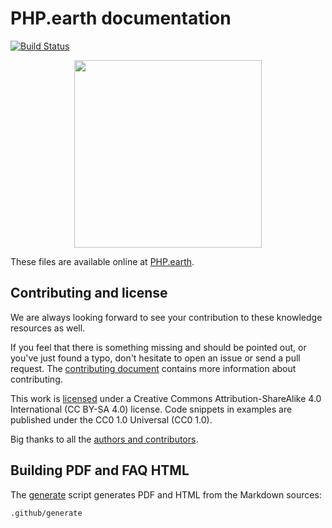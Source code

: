 # PHP.earth documentation

[![Build Status](https://travis-ci.org/phpearth/docs.svg?branch=master)](https://travis-ci.org/phpearth/docs)

<div align="center">
  <img src="https://cdn.rawgit.com/phpearth/logo/master/svg/indigo.svg" width="300">
</div>

These files are available online at [PHP.earth](https://php.earth/docs).

## Contributing and license

We are always looking forward to see your contribution to these knowledge resources
as well.

If you feel that there is something missing and should be pointed out, or you've
just found a typo, don't hesitate to open an issue or send a pull request. The
[contributing document](https://github.com/phpearth/docs/blob/master/.github/CONTRIBUTING.md)
contains more information about contributing.

This work is [licensed](https://github.com/phpearth/docs/blob/master/LICENSE)
under a Creative Commons Attribution-ShareAlike 4.0 International (CC BY-SA 4.0)
license. Code snippets in examples are published under the CC0 1.0 Universal
(CC0 1.0).

Big thanks to all the [authors and contributors](https://php.earth/contributors).

## Building PDF and FAQ HTML

The [generate](https://github.com/phpearth/docs/blob/master/.github/generate)
script generates PDF and HTML from the Markdown sources:

```bash
.github/generate
```
